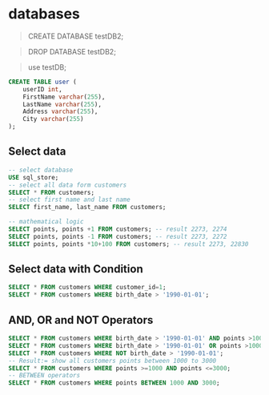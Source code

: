 # databases

> CREATE DATABASE testDB2;

> DROP DATABASE testDB2;

> use testDB;

```sql
CREATE TABLE user (
    userID int,
    FirstName varchar(255),
    LastName varchar(255),
    Address varchar(255),
    City varchar(255)
);
```

## Select data

```sql
-- select database
USE sql_store;
-- select all data form customers
SELECT * FROM customers;
-- select first name and last name
SELECT first_name, last_name FROM customers;

-- mathematical logic
SELECT points, points +1 FROM customers; -- result 2273, 2274
SELECT points, points -1 FROM customers; -- result 2273, 2272
SELECT points, points *10+100 FROM customers; -- result 2273, 22830
```

## Select data with Condition

```sql
SELECT * FROM customers WHERE customer_id=1;
SELECT * FROM customers WHERE birth_date > '1990-01-01';
```

## AND, OR and NOT Operators

```sql
SELECT * FROM customers WHERE birth_date > '1990-01-01' AND points >1000;
SELECT * FROM customers WHERE birth_date > '1990-01-01' OR points >1000;
SELECT * FROM customers WHERE NOT birth_date > '1990-01-01';
-- Result:= show all customers points between 1000 to 3000
SELECT * FROM customers WHERE points >=1000 AND points <=3000;
-- BETWEEN operators
SELECT * FROM customers WHERE points BETWEEN 1000 AND 3000;
```
